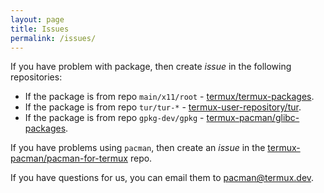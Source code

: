 ```yaml
---
layout: page
title: Issues
permalink: /issues/
---
```


If you have problem with package, then create *issue* in the following repositories:
- If the package is from repo `main/x11/root` - [termux/termux-packages](https://github.com/termux/termux-packages/issues).
- If the package is from repo `tur/tur-*` - [termux-user-repository/tur](https://github.com/termux-user-repository/tur/issues).
- If the package is from repo `gpkg-dev/gpkg` - [termux-pacman/glibc-packages](https://github.com/termux-pacman/glibc-packages/issues).

If you have problems using `pacman`, then create an *issue* in the [termux-pacman/pacman-for-termux](https://github.com/termux-pacman/pacman-for-termux/issues) repo.

If you have questions for us, you can email them to [pacman@termux.dev](mailto:pacman@termux.dev).
